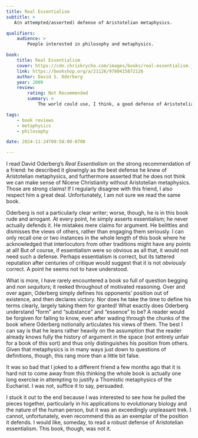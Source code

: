 ```yaml
---
title: Real Essentialism
subtitle: >
   A(n attempted/asserted) defense of Aristotelian metaphysics.

qualifiers:
    audience: >
        People interested in philosophy and metaphysics.

book:
    title: Real Essentialism
    cover: https://cdn.chriskrycho.com/images/books/real-essentialism.jpg
    link: https://bookshop.org/a/21126/9780415872126
    author: David S. Oderberg
    year: 2009
    review:
        rating: Not Recommended
        summary: >
            The world could use, I think, a good defense of Aristotelian essentialism. Unfortunately, <cite>Real Essentialism</cite> is not that defense; it is instead a mix of circular and motivated reasoning and arrogant assertion in place of argument.

tags:
    - book reviews
    - metaphysics
    - philosophy

date: 2024-11-24T09:58:00-0700

---
```


I read David Oderberg’s <cite>Real Essentialism</cite> on the strong recommendation of a friend: he described it glowingly as the best defense he knew of Aristotelian metaphysics, and furthermore asserted that he does not think we can make sense of Nicene Christianity without Aristotelian metaphysics. Those are strong claims! If I regularly disagree with this friend, I also respect him a great deal. Unfortunately, I am not sure we read the same book.

Oderberg is not a particularly clear writer; worse, though, he is in this book rude and arrogant. At every point, he simply asserts essentialism; he never actually defends it. He mistakes mere claims for argument. He belittles and dismisses the views of others, rather than engaging them seriously. I can only recall one or two instances in the whole length of this book where he acknowledged that interlocutors from other traditions might have any points at all! But of course, if essentialism were so obvious as all that, it would not need such a defense. Perhaps essentialism is correct, but its tattered reputation after centuries of critique would suggest that it is not *obviously* correct. A point he seems not to have understood.

What is more, I have rarely encountered a book so full of question begging and *non sequiturs*; it reeked throughout of motivated reasoning. Over and over again, Oderberg simply defines his opponents’ position out of existence, and then declares victory. Nor does he take the time to define his terms clearly, largely taking them for granted! What exactly does Oderberg understand “form” and “substance” and “essence” to be? A reader would be forgiven for failing to know, even after wading through the chunks of the book where Oderberg notionally articulates his views of them. The best I can say is that he leans rather heavily on the assumption that the reader already knows fully the history of argument in the space (not entirely unfair for a book of this sort) and thus only distinguishes his position from others. Given that metaphysics is in many ways just down to questions of definitions, though, this rang more than a little bit false.

It was so bad that I joked to a different friend a few months ago that it is hard not to come away from this thinking the whole book is actually one long exercise in attempting to justify a Thomistic metaphysics of the Eucharist. I was not, suffice it to say, persuaded.

I stuck it out to the end because I was interested to see how he pulled the pieces together, particularly in his applications to evolutionary biology and the nature of the human person, but it was an exceedingly unpleasant trek. I cannot, unfortunately, even recommend this as an exemplar of the position it defends. I would like, someday, to read a robust defense of Aristotelian essentialism. This book, though,  was not it.
